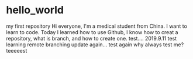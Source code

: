 # hello_world
my first repository
Hi everyone, I'm a medical student from China. I want to learn to code.
Today I learned how to use Github, I know how to creat
a repository, what is branch, and how to create one.
test....
2019.9.11 test learning remote branching
update again...
test again 
why always test me?
teeeeest
